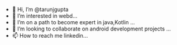 - 👋 Hi, I’m @tarunjgupta
- 👀 I’m interested in webd...
- 🌱 I’m on a path to become expert in java,Kotlin ...
- 💞️ I’m looking to collaborate on android development projects ...
- 📫 How to reach me linkedin...

<!---
tarunjgupta/tarunjgupta is a ✨ special ✨ repository because its `README.md` (this file) appears on your GitHub profile.
You can click the Preview link to take a look at your changes.
--->
